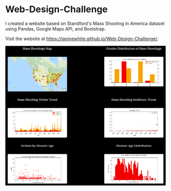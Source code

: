 # Web-Design-Challenge

I created a website based on Standford's Mass Shooting in America dataset using Pandas, Google Maps API, and Bootstrap.

Visit the website at https://janinewhite.github.io/Web-Design-Challenge/.

![Plot Summary](https://github.com/janinewhite/Web-Design-Challenge/blob/master/Images/Summary.png?raw=true)
